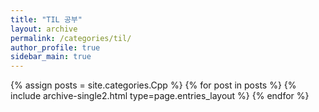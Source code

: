 ```yaml
---
title: "TIL 공부"
layout: archive
permalink: /categories/til/
author_profile: true
sidebar_main: true
---
```




{% assign posts = site.categories.Cpp %}
{% for post in posts %} {% include archive-single2.html type=page.entries_layout %} {% endfor %}